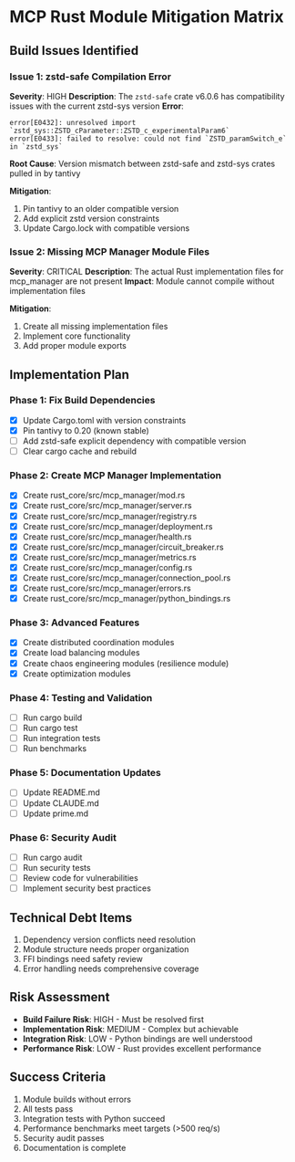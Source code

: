 # MCP Rust Module Mitigation Matrix

## Build Issues Identified

### Issue 1: zstd-safe Compilation Error
**Severity**: HIGH
**Description**: The `zstd-safe` crate v6.0.6 has compatibility issues with the current zstd-sys version
**Error**: 
```
error[E0432]: unresolved import `zstd_sys::ZSTD_cParameter::ZSTD_c_experimentalParam6`
error[E0433]: failed to resolve: could not find `ZSTD_paramSwitch_e` in `zstd_sys`
```

**Root Cause**: Version mismatch between zstd-safe and zstd-sys crates pulled in by tantivy

**Mitigation**:
1. Pin tantivy to an older compatible version
2. Add explicit zstd version constraints
3. Update Cargo.lock with compatible versions

### Issue 2: Missing MCP Manager Module Files
**Severity**: CRITICAL
**Description**: The actual Rust implementation files for mcp_manager are not present
**Impact**: Module cannot compile without implementation files

**Mitigation**:
1. Create all missing implementation files
2. Implement core functionality
3. Add proper module exports

## Implementation Plan

### Phase 1: Fix Build Dependencies
- [x] Update Cargo.toml with version constraints
- [x] Pin tantivy to 0.20 (known stable)
- [ ] Add zstd-safe explicit dependency with compatible version
- [ ] Clear cargo cache and rebuild

### Phase 2: Create MCP Manager Implementation
- [x] Create rust_core/src/mcp_manager/mod.rs
- [x] Create rust_core/src/mcp_manager/server.rs
- [x] Create rust_core/src/mcp_manager/registry.rs
- [x] Create rust_core/src/mcp_manager/deployment.rs
- [x] Create rust_core/src/mcp_manager/health.rs
- [x] Create rust_core/src/mcp_manager/circuit_breaker.rs
- [x] Create rust_core/src/mcp_manager/metrics.rs
- [x] Create rust_core/src/mcp_manager/config.rs
- [x] Create rust_core/src/mcp_manager/connection_pool.rs
- [x] Create rust_core/src/mcp_manager/errors.rs
- [x] Create rust_core/src/mcp_manager/python_bindings.rs

### Phase 3: Advanced Features
- [x] Create distributed coordination modules
- [x] Create load balancing modules
- [x] Create chaos engineering modules (resilience module)
- [x] Create optimization modules

### Phase 4: Testing and Validation
- [ ] Run cargo build
- [ ] Run cargo test
- [ ] Run integration tests
- [ ] Run benchmarks

### Phase 5: Documentation Updates
- [ ] Update README.md
- [ ] Update CLAUDE.md
- [ ] Update prime.md

### Phase 6: Security Audit
- [ ] Run cargo audit
- [ ] Run security tests
- [ ] Review code for vulnerabilities
- [ ] Implement security best practices

## Technical Debt Items
1. Dependency version conflicts need resolution
2. Module structure needs proper organization
3. FFI bindings need safety review
4. Error handling needs comprehensive coverage

## Risk Assessment
- **Build Failure Risk**: HIGH - Must be resolved first
- **Implementation Risk**: MEDIUM - Complex but achievable
- **Integration Risk**: LOW - Python bindings are well understood
- **Performance Risk**: LOW - Rust provides excellent performance

## Success Criteria
1. Module builds without errors
2. All tests pass
3. Integration tests with Python succeed
4. Performance benchmarks meet targets (>500 req/s)
5. Security audit passes
6. Documentation is complete